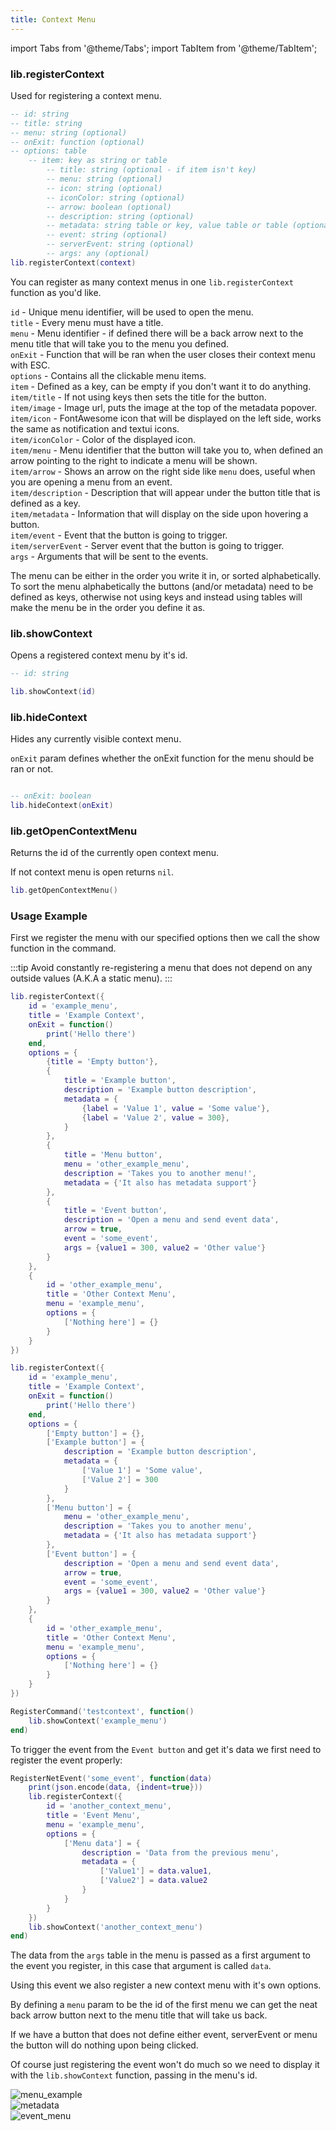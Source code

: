 ```yaml
---
title: Context Menu
---
```


import Tabs from '@theme/Tabs';
import TabItem from '@theme/TabItem';

### lib.registerContext
Used for registering a context menu.

```lua
-- id: string
-- title: string
-- menu: string (optional)
-- onExit: function (optional)
-- options: table
    -- item: key as string or table
        -- title: string (optional - if item isn't key)
        -- menu: string (optional)
        -- icon: string (optional)
        -- iconColor: string (optional)
        -- arrow: boolean (optional)
        -- description: string (optional)
        -- metadata: string table or key, value table or table (optional)
        -- event: string (optional)
        -- serverEvent: string (optional)
        -- args: any (optional)
lib.registerContext(context)
```

You can register as many context menus in one `lib.registerContext` function
as you'd like.

`id` - Unique menu identifier, will be used to open the menu.  
`title` - Every menu must have a title.  
`menu` - Menu identifier - if defined there will be a back arrow next to the menu title
that will take you to the menu you defined.  
`onExit` - Function that will be ran when the user closes their context menu with ESC.  
`options` - Contains all the clickable menu items.  
`item` - Defined as a key, can be empty if you don't want it to do anything.  
`item/title` - If not using keys then sets the title for the button.  
`item/image` - Image url, puts the image at the top of the metadata popover.  
`item/icon` - FontAwesome icon that will be displayed on the left side, works the same as notification and textui icons.  
`item/iconColor` - Color of the displayed icon.   
`item/menu` - Menu identifier that the button will take you to, when defined an arrow
pointing to the right to indicate a menu will be shown.  
`item/arrow` - Shows an arrow on the right side like `menu` does, useful when you are 
opening a menu from an event.  
`item/description` - Description that will appear under the button title that is defined
as a key.  
`item/metadata` - Information that will display on the side upon hovering a button.  
`item/event` - Event that the button is going to trigger.  
`item/serverEvent` - Server event that the button is going to trigger.  
`args` - Arguments that will be sent to the events.  

The menu can be either in the order you write it in, or sorted alphabetically.  
To sort the menu alphabetically the buttons (and/or metadata) need to be defined as keys,
otherwise not using keys and instead using tables will make the menu be in the order you
define it as.

### lib.showContext
Opens a registered context menu by it's id.

```lua
-- id: string

lib.showContext(id)
```

### lib.hideContext
Hides any currently visible context menu.

`onExit` param defines whether the onExit function for the
menu should be ran or not.

```lua

-- onExit: boolean
lib.hideContext(onExit)
```

### lib.getOpenContextMenu

Returns the id of the currently open context menu.

If not context menu is open returns `nil`.

```lua
lib.getOpenContextMenu()
```

### Usage Example
First we register the menu with our specified options then we call the show function in the command.

:::tip
Avoid constantly re-registering a menu that does not depend on any outside values (A.K.A a static menu).
:::

<Tabs>
<TabItem value='custom' label='Custom order'>

```lua
lib.registerContext({
    id = 'example_menu',
    title = 'Example Context',
    onExit = function()
        print('Hello there')
    end,
    options = {
        {title = 'Empty button'},
        {
            title = 'Example button',
            description = 'Example button description',
            metadata = {
                {label = 'Value 1', value = 'Some value'},
                {label = 'Value 2', value = 300},
            }
        },
        {
            title = 'Menu button',
            menu = 'other_example_menu',
            description = 'Takes you to another menu!',
            metadata = {'It also has metadata support'}
        },
        {
            title = 'Event button',
            description = 'Open a menu and send event data',
            arrow = true,
            event = 'some_event',
            args = {value1 = 300, value2 = 'Other value'}
        }
    },
    {
        id = 'other_example_menu',
        title = 'Other Context Menu',
        menu = 'example_menu',
        options = {
            ['Nothing here'] = {}
        }
    }
})
```
</TabItem>
<TabItem value='ordered' label='Alphabetically ordered'>

```lua
lib.registerContext({
    id = 'example_menu',
    title = 'Example Context',
    onExit = function()
        print('Hello there')
    end,
    options = {
        ['Empty button'] = {},
        ['Example button'] = {
            description = 'Example button description',
            metadata = {
                ['Value 1'] = 'Some value',
                ['Value 2'] = 300
            }
        },
        ['Menu button'] = {
            menu = 'other_example_menu',
            description = 'Takes you to another menu',
            metadata = {'It also has metadata support'}
        },
        ['Event button'] = {
            description = 'Open a menu and send event data',
            arrow = true,
            event = 'some_event',
            args = {value1 = 300, value2 = 'Other value'}
        }
    },
    {
        id = 'other_example_menu',
        title = 'Other Context Menu',
        menu = 'example_menu',
        options = {
            ['Nothing here'] = {}
        }
    }
})
```
</TabItem>
</Tabs>

```lua
RegisterCommand('testcontext', function()
    lib.showContext('example_menu')
end)
```

To trigger the event from the `Event button` and get it's data we first
need to register the event properly:

```lua
RegisterNetEvent('some_event', function(data)
    print(json.encode(data, {indent=true}))
    lib.registerContext({
        id = 'another_context_menu',
        title = 'Event Menu',
        menu = 'example_menu',
        options = {
            ['Menu data'] = {
                description = 'Data from the previous menu',
                metadata = {
                    ['Value1'] = data.value1,
                    ['Value2'] = data.value2
                }
            }
        }
    })
    lib.showContext('another_context_menu')
end)
```
The data from the `args` table in the menu is passed as a first argument to
the event you register, in this case that argument is called `data`.

Using this event we also register a new context menu with it's own options.


By defining a `menu` param to be the id of the first menu we can get the 
neat back arrow button next to the menu title that will take us back.

If we have a button that does not define either event, serverEvent or menu
the button will do nothing upon being clicked.

Of course just registering the event won't do much so we need to display it
with the `lib.showContext` function, passing in the menu's id.

![menu_example](https://i.imgur.com/aJu92dv.png)  
![metadata](https://i.imgur.com/kFGSlBF.png)  
![event_menu](https://i.imgur.com/r0Ln4VP.png)
